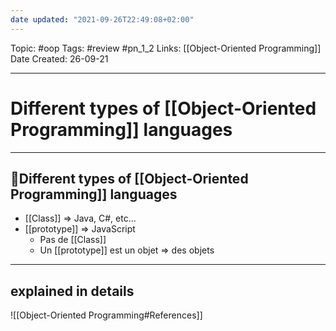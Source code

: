 ```yaml
---
date updated: "2021-09-26T22:49:08+02:00"
---
```


Topic: #oop
Tags: #review #pn_1_2
Links: [[Object-Oriented Programming]]
Date Created: 26-09-21

---

# Different types of [[Object-Oriented Programming]] languages

---

## 📝Different types of [[Object-Oriented Programming]] languages

- [[Class]] => Java, C#, etc...
- [[prototype]] => JavaScript
  - Pas de [[Class]]
  - Un [[prototype]] est un objet => des objets

---

## explained in details

![[Object-Oriented Programming#References]]
